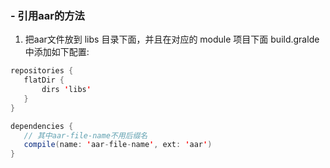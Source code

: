 
 ### - 引用aar的方法
 

 1. 把aar文件放到 libs 目录下面，并且在对应的 module 项目下面 build.gralde 中添加如下配置:
 ~~~ java
 repositories {
    flatDir {
        dirs 'libs'
    }
}

dependencies {
	// 其中aar-file-name不用后缀名
	compile(name: 'aar-file-name', ext: 'aar')  
}
 ~~~